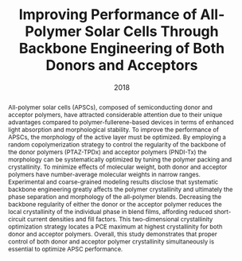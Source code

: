 ---
title: Improving Performance of All-Polymer Solar Cells Through Backbone Engineering of Both Donors and Acceptors
authors:
- Chunhui Duan
- Zhaojun Li
- Shuting Pang
- You-Liang Zhu
- Baojun Lin
- Fallon J. M. Colberts
- Pieter J. Leenaers
- Ergang Wang
- Zhao-Yan Sun
- Wei Ma
- Stefan C. J. Meskers
- René A. J. Janssen
date: 2018
doi: 10.1002/solr.201800247
publish_types: 期刊文章
publication: Solar RRL
abstract: All-polymer solar cells (APSCs), composed of semiconducting  donor and acceptor polymers, have attracted considerable attention due  to their unique advantages compared to polymer-fullerene-based devices  in terms of enhanced light absorption and morphological stability. To  improve the performance of APSCs, the morphology of the active layer  must be optimized. By employing a random copolymerization strategy to  control the regularity of the backbone of the donor polymers (PTAZ-TPDx)  and acceptor polymers (PNDI-Tx) the morphology can be systematically  optimized by tuning the polymer packing and crystallinity. To minimize  effects of molecular weight, both donor and acceptor polymers have  number-average molecular weights in narrow ranges. Experimental and  coarse-grained modeling results disclose that systematic backbone  engineering greatly affects the polymer crystallinity and ultimately the  phase separation and morphology of the all-polymer blends. Decreasing  the backbone regularity of either the donor or the acceptor polymer  reduces the local crystallinity of the individual phase in blend films,  affording reduced short-circuit current densities and fill factors. This  two-dimensional crystallinity optimization strategy locates a PCE  maximum at highest crystallinity for both donor and acceptor polymers.  Overall, this study demonstrates that proper control of both donor and  acceptor polymer crystallinity simultaneously is essential to optimize  APSC performance.
url_pdf: https://onlinelibrary.wiley.com/doi/abs/10.1002/solr.201800247
---
